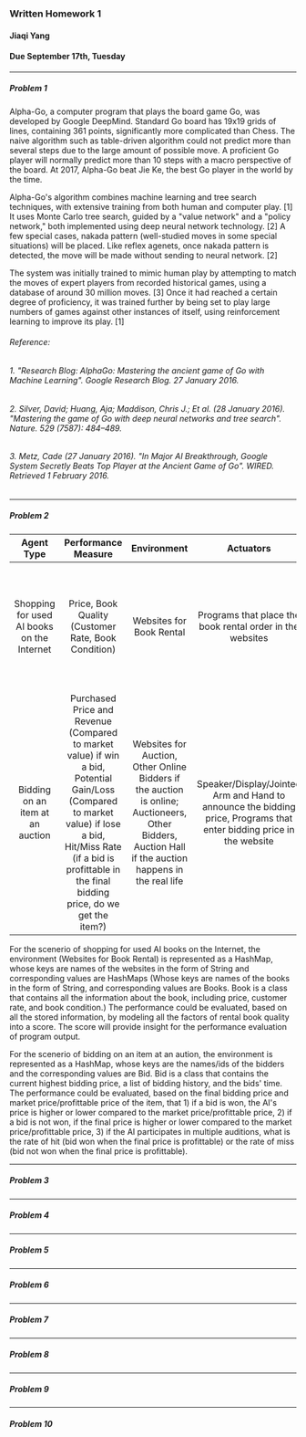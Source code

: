 ### Written Homework 1 
#### Jiaqi Yang 
#### Due September 17th, Tuesday

---
##### Problem 1
Alpha-Go, a computer program that plays the board game Go, was developed by Google DeepMind. Standard Go board has 19x19 grids of lines, containing 361 points, significantly more complicated than Chess. The naive algorithm such as table-driven algorithm could not predict more than several steps due to the large amount of possible move. A proficient Go player will normally predict more than 10 steps with a macro perspective of the board. At 2017, Alpha-Go beat Jie Ke, the best Go player in the world by the time. 

Alpha-Go's algorithm combines machine learning and tree search techniques, with extensive training from both human and computer play. [1] It uses Monte Carlo tree search, guided by a "value network" and a "policy network," both implemented using deep neural network technology. [2] A few special cases, nakada pattern (well-studied moves in some special situations) will be placed. Like reflex agenets, once nakada pattern is detected, the move will be made without sending to neural network. [2]

The system was initially trained to mimic human play by attempting to match the moves of expert players from recorded historical games, using a database of around 30 million moves. [3] Once it had reached a certain degree of proficiency, it was trained further by being set to play large numbers of games against other instances of itself, using reinforcement learning to improve its play. [1] 

###### Reference:
###### 1. "Research Blog: AlphaGo: Mastering the ancient game of Go with Machine Learning". Google Research Blog. 27 January 2016.
###### 2. Silver, David; Huang, Aja; Maddison, Chris J.; Et al. (28 January 2016). "Mastering the game of Go with deep neural networks and tree search". Nature. 529 (7587): 484–489.
###### 3. Metz, Cade (27 January 2016). "In Major AI Breakthrough, Google System Secretly Beats Top Player at the Ancient Game of Go". WIRED. Retrieved 1 February 2016.

---
##### Problem 2
 | Agent Type | Performance Measure | Environment | Actuators | Sensors |
 | :-: | :-: | :-: | :-: | :-: |
 | Shopping for used AI books on the Internet | Price, Book Quality (Customer Rate, Book Condition) | Websites for Book Rental | Programs that place the book rental order in the websites | Programs that collect the price, customer rates, and other relevant information from the book rental websites | 
 | Bidding on an item at an auction | Purchased Price and Revenue (Compared to market value) if win a bid, Potential Gain/Loss (Compared to market value) if lose a bid, Hit/Miss Rate (if a bid is profittable in the final bidding price, do we get the item?) | Websites for Auction, Other Online Bidders if the auction is online; Auctioneers, Other Bidders, Auction Hall if the auction happens in the real life | Speaker/Display/Jointed Arm and Hand to announce the bidding price, Programs that enter bidding price in the website | Perception of Voice or Display of bidding price by other bidders (Voice/Image Sensor or Programs that monitor bids) | 

For the scenerio of shopping for used AI books on the Internet, the environment (Websites for Book Rental) is represented as a HashMap, whose keys are names of the websites in the form of String and corresponding values are HashMaps (Whose keys are names of the books in the form of String, and corresponding values are Books. Book is a class that contains all the information about the book, including price, customer rate, and book condition.) The performance could be evaluated, based on all the stored information, by modeling all the factors of rental book quality into a score. The score will provide insight for the performance evaluation of program output.

For the scenerio of bidding on an item at an aution, the environment is represented as a HashMap, whose keys are the names/ids of the bidders and the corresponding values are Bid. Bid is a class that contains the current highest bidding price, a list of bidding history, and the bids' time. The performance could be evaluated, based on the final bidding price and market price/profittable price of the item, that 1) if a bid is won, the AI's price is higher or lower compared to the market price/profittable price, 2) if a bid is not won, if the final price is higher or lower compared to the market price/profittable price, 3) if the AI participates in multiple auditions, what is the rate of hit (bid won when the final price is profittable) or the rate of miss (bid not won when the final price is profittable).

---
##### Problem 3
 
 
---
##### Problem 4
 
 
---
##### Problem 5
 
 
---
##### Problem 6
 
 
---
##### Problem 7
 
 
---
##### Problem 8
 
 
---
##### Problem 9
 
 
---
##### Problem 10
 
 
